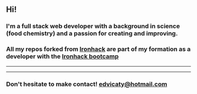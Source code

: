 ## Hi!

### I'm a full stack web developer with a background in science (food chemistry) and a passion for creating and improving.


### All my repos forked from [Ironhack](https://github.com/ironhack-labs) are part of my formation as a developer with the [Ironhack bootcamp](https://www.ironhack.com/)
- - - -

- - - -
### Don't hesitate to make contact! edvicaty@hotmail.com


<!--
**edvicaty/edvicaty** is a ✨ _special_ ✨ repository because its `README.md` (this file) appears on your GitHub profile.

Here are some ideas to get you started:

- 🔭 I’m currently working on ...
- 🌱 I’m currently learning ...
- 👯 I’m looking to collaborate on ...
- 🤔 I’m looking for help with ...
- 💬 Ask me about ...
- 📫 How to reach me: ...
- 😄 Pronouns: ...
- ⚡ Fun fact: ...
-->
